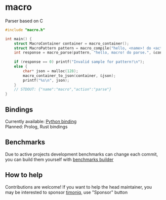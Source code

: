 # macro

Parser based on C

```c
#include "macro.h"

int main() {
    struct MacroContainer container = macro_container();
    struct MacroPattern pattern = macro_compile("hello, <name>! do <action>.");
    int response = macro_parse(pattern, "hello, macro! do parse.", &container);
    
    if (response == 0) printf("Invalid sample for pattern!\n");
    else {
        char* json = malloc(128); 
        macro_container_to_json(container, &json); 
        printf("%s\n", json);
    }
    // STDOUT: {"name":"macro","action":"parse"}
}
```

## Bindings

Currently available: [Python binding](/bindings/python)  
Planned: Prolog, Rust bindings

## Benchmarks

Due to active projects development benchmarks can change each commit, you can build them yourself with [benchmarks builder](benchmarks/benchmarks_builder.py)

## How to help

Contributions are welcome! If you want to help the head maintainer, you may be interested to sponsor [timoniq](https://github.com/timoniq), use "Sponsor" button